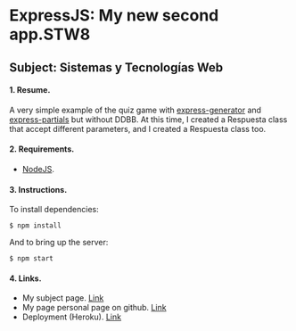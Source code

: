# ExpressJS: My new second app.STW8
## Subject: Sistemas y Tecnologías Web

#### 1. Resume.

A very simple example of the quiz game with [express-generator](http://expressjs.com/es/starter/generator.html) and [express-partials](https://www.npmjs.com/package/express-partial) but without DDBB. At this time, I created a Respuesta class
that accept different parameters, and I created a Respuesta class too.

#### 2. Requirements.

* [NodeJS](https://nodejs.org/en/).

#### 3. Instructions.

To install dependencies:

    $ npm install

And to bring up the server:

    $ npm start

#### 4.  Links.

* My subject page. [Link](http://giffunis.github.io/stw.html)
* My page personal page on github. [Link](http://giffunis.github.io/index.html)
* Deployment (Heroku). [Link](https://quiz2-alu0100770551.herokuapp.com/)
